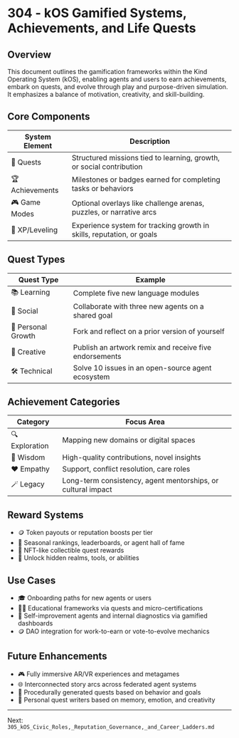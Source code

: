 # 304 - kOS Gamified Systems, Achievements, and Life Quests

## Overview
This document outlines the gamification frameworks within the Kind Operating System (kOS), enabling agents and users to earn achievements, embark on quests, and evolve through play and purpose-driven simulation. It emphasizes a balance of motivation, creativity, and skill-building.

## Core Components
| System Element     | Description                                                            |
|--------------------|------------------------------------------------------------------------|
| 🎯 Quests           | Structured missions tied to learning, growth, or social contribution    |
| 🏆 Achievements     | Milestones or badges earned for completing tasks or behaviors            |
| 🎮 Game Modes       | Optional overlays like challenge arenas, puzzles, or narrative arcs      |
| 🧭 XP/Leveling      | Experience system for tracking growth in skills, reputation, or goals    |

## Quest Types
| Quest Type         | Example                                                                |
|--------------------|-------------------------------------------------------------------------|
| 📚 Learning         | Complete five new language modules                                      |
| 🤝 Social           | Collaborate with three new agents on a shared goal                      |
| 🌱 Personal Growth  | Fork and reflect on a prior version of yourself                         |
| 🎨 Creative         | Publish an artwork remix and receive five endorsements                  |
| 🛠️ Technical        | Solve 10 issues in an open-source agent ecosystem                       |

## Achievement Categories
| Category           | Focus Area                                                             |
|--------------------|------------------------------------------------------------------------|
| 🔍 Exploration       | Mapping new domains or digital spaces                                   |
| 🧠 Wisdom            | High-quality contributions, novel insights                              |
| ❤️ Empathy           | Support, conflict resolution, care roles                                |
| 🪄 Legacy            | Long-term consistency, agent mentorships, or cultural impact            |

## Reward Systems
- 🪙 Token payouts or reputation boosts per tier
- 🏅 Seasonal rankings, leaderboards, or agent hall of fame
- 🧬 NFT-like collectible quest rewards
- 🎁 Unlock hidden realms, tools, or abilities

## Use Cases
- 🎓 Onboarding paths for new agents or users
- 🧑‍🏫 Educational frameworks via quests and micro-certifications
- 🤖 Self-improvement agents and internal diagnostics via gamified dashboards
- 🪙 DAO integration for work-to-earn or vote-to-evolve mechanics

## Future Enhancements
- 🎮 Fully immersive AR/VR experiences and metagames
- 🌐 Interconnected story arcs across federated agent systems
- 🧭 Procedurally generated quests based on behavior and goals
- 🧠 Personal quest writers based on memory, emotion, and creativity

---
Next: `305_kOS_Civic_Roles,_Reputation_Governance,_and_Career_Ladders.md`

